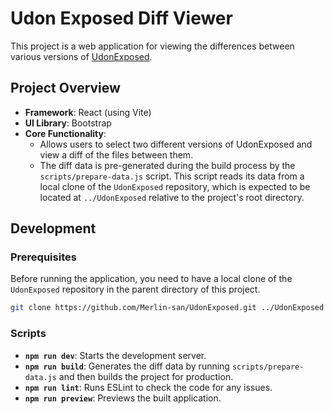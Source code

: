# Udon Exposed Diff Viewer

This project is a web application for viewing the differences between various versions of [UdonExposed](https://github.com/Merlin-san/UdonExposed).

## Project Overview

- **Framework**: React (using Vite)
- **UI Library**: Bootstrap
- **Core Functionality**:
    - Allows users to select two different versions of UdonExposed and view a diff of the files between them.
    - The diff data is pre-generated during the build process by the `scripts/prepare-data.js` script. This script reads its data from a local clone of the `UdonExposed` repository, which is expected to be located at `../UdonExposed` relative to the project's root directory.

## Development

### Prerequisites

Before running the application, you need to have a local clone of the `UdonExposed` repository in the parent directory of this project.

```sh
git clone https://github.com/Merlin-san/UdonExposed.git ../UdonExposed
```

### Scripts

- **`npm run dev`**: Starts the development server.
- **`npm run build`**: Generates the diff data by running `scripts/prepare-data.js` and then builds the project for production.
- **`npm run lint`**: Runs ESLint to check the code for any issues.
- **`npm run preview`**: Previews the built application.
